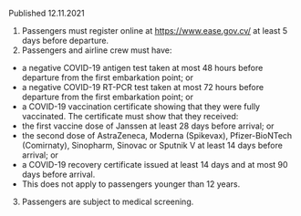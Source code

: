 Published 12.11.2021
1. Passengers must register online at <a href="https://www.ease.gov.cv/">https://www.ease.gov.cv/</a> at least 5 days before departure.
2. Passengers and airline crew must have:
- a negative COVID-19 antigen test taken at most 48 hours before departure from the first embarkation point; or
- a negative COVID-19 RT-PCR test taken at most 72 hours before departure from the first embarkation point; or
- a COVID-19 vaccination certificate showing that they were fully vaccinated. The certificate must show that they received:
- the first vaccine dose of Janssen at least 28 days before arrival; or
- the second dose of AstraZeneca, Moderna (Spikevax), Pfizer-BioNTech (Comirnaty), Sinopharm, Sinovac or Sputnik V at least 14 days before arrival; or
- a COVID-19 recovery certificate issued at least 14 days and at most 90 days before arrival.
- This does not apply to passengers younger than 12 years.
3. Passengers are subject to medical screening.